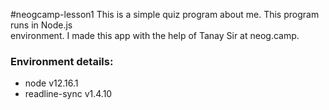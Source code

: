 #neogcamp-lesson1
This is a simple quiz program about me. This program runs in Node.js    
environment. I made this app with the help of Tanay Sir at neog.camp.


### Environment details:

- node v12.16.1
- readline-sync v1.4.10
